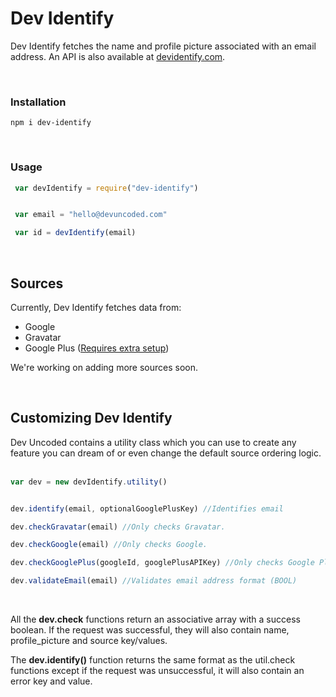 # Dev Identify
Dev Identify fetches the name and profile picture associated with an email address. An API is also available at [devidentify.com](https://devidentify.com).

<br />

### Installation

    npm i dev-identify

<br />    

### Usage

   ```javascript
    var devIdentify = require("dev-identify")


    var email = "hello@devuncoded.com"

    var id = devIdentify(email)
```

<br />

## Sources
Currently, Dev Identify fetches data from:

 - Google
 - Gravatar
 - Google Plus ([Requires extra setup](https://github.com/DevUncoded/dev-identify/wiki/Configuring-Google-Plus))

We're working on adding more sources soon.


<br />

## Customizing Dev Identify

Dev Uncoded contains a utility class which you can use to create any feature you can dream of or even change the default source ordering logic.
<br /><br />

```javascript
var dev = new devIdentify.utility()


dev.identify(email, optionalGooglePlusKey) //Identifies email

dev.checkGravatar(email) //Only checks Gravatar.

dev.checkGoogle(email) //Only checks Google.

dev.checkGooglePlus(googleId, googlePlusAPIKey) //Only checks Google Plus.

dev.validateEmail(email) //Validates email address format (BOOL)
```

 <br />   

 All the **dev.check** functions return an associative array with a success boolean.
 If the request was successful, they will also contain name, profile_picture and source key/values.
 <br />

 The **dev.identify()** function returns the same format as the util.check functions except if the request was unsuccessful, it will also contain an error key and value.
 

